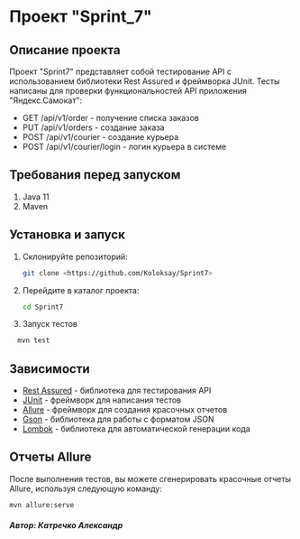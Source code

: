 # Проект "Sprint_7"

## Описание проекта

Проект "Sprint7" представляет собой тестирование API с 
использованием библиотеки Rest Assured и фреймворка JUnit. 
Тесты написаны для проверки функциональностей API приложения "Яндекс.Самокат":
* GET /api/v1/order - получение списка заказов
* PUT /api/v1/orders - создание заказа 
* POST /api/v1/courier - создание курьера
* POST /api/v1/courier/login - логин курьера в системе

## Требования перед запуском

1. Java 11
2. Maven

## Установка и запуск

1. Склонируйте репозиторий:

   ```bash
   git clone <https://github.com/Koloksay/Sprint7>
   
2. Перейдите в каталог проекта:

   ```bash
   cd Sprint7
   
3. Запуск тестов
  ```bash
    mvn test
  ```
## Зависимости

* [Rest Assured](https://rest-assured.io/) - библиотека для тестирования API
* [JUnit](https://junit.org/junit4/) - фреймворк для написания тестов
* [Allure](http://allure.qatools.ru/) - фреймворк для создания красочных отчетов
* [Gson](https://github.com/google/gson) - библиотека для работы с форматом JSON
* [Lombok](https://projectlombok.org/) - библиотека для автоматической генерации кода

## Отчеты Allure
После выполнения тестов, вы можете сгенерировать красочные отчеты Allure, используя следующую команду:

```bash
mvn allure:serve
```

##### Автор: Катречко Александр
